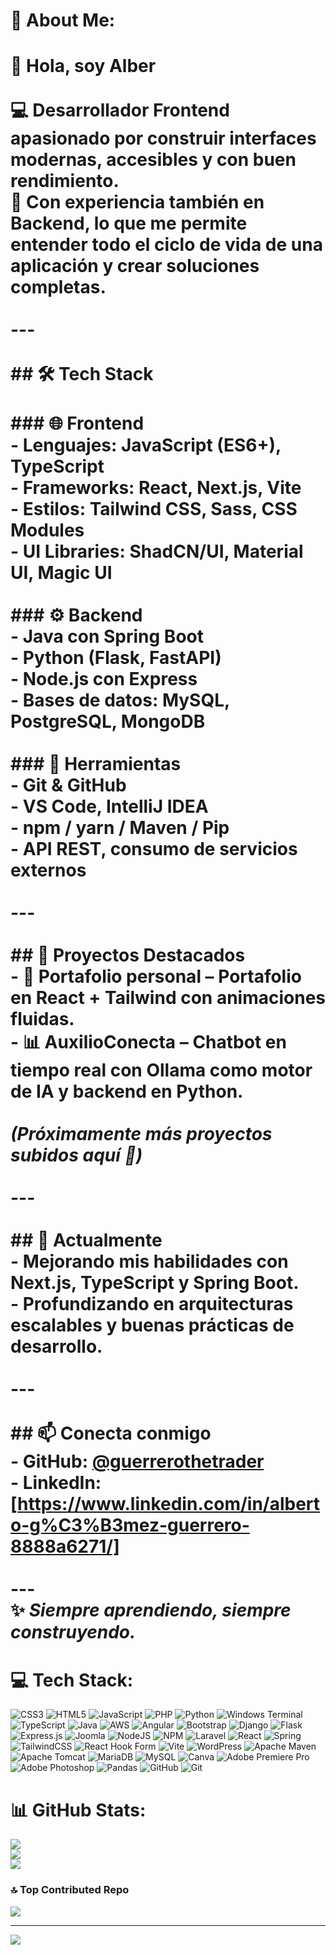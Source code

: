# 💫 About Me:
# 👋 Hola, soy Alber<br><br>💻 Desarrollador **Frontend** apasionado por construir interfaces modernas, accesibles y con buen rendimiento.  <br>🚀 Con experiencia también en **Backend**, lo que me permite entender todo el ciclo de vida de una aplicación y crear soluciones completas.  <br><br>---<br><br>## 🛠️ Tech Stack<br><br>### 🌐 Frontend<br>- **Lenguajes:** JavaScript (ES6+), TypeScript  <br>- **Frameworks:** React, Next.js, Vite  <br>- **Estilos:** Tailwind CSS, Sass, CSS Modules  <br>- **UI Libraries:** ShadCN/UI, Material UI, Magic UI  <br><br>### ⚙️ Backend<br>- **Java** con **Spring Boot**  <br>- **Python** (Flask, FastAPI)  <br>- **Node.js** con Express  <br>- **Bases de datos:** MySQL, PostgreSQL, MongoDB  <br><br>### 🧰 Herramientas<br>- Git & GitHub  <br>- VS Code, IntelliJ IDEA  <br>- npm / yarn / Maven / Pip  <br>- API REST, consumo de servicios externos  <br><br>---<br><br>## 📌 Proyectos Destacados<br>- 🎨 **Portafolio personal** – Portafolio en React + Tailwind con animaciones fluidas.  <br>- 📊 **AuxilioConecta** – Chatbot en tiempo real con Ollama como motor de IA y backend en Python.   <br><br>*(Próximamente más proyectos subidos aquí 👀)*<br><br>---<br><br>## 🌱 Actualmente<br>- Mejorando mis habilidades con **Next.js**, **TypeScript** y **Spring Boot**.  <br>- Profundizando en **arquitecturas escalables** y buenas prácticas de desarrollo.  <br><br>---<br><br>## 📫 Conecta conmigo<br>- **GitHub:** [@guerrerothetrader](https://github.com/guerrerothetrader)  <br>- **LinkedIn:** [https://www.linkedin.com/in/alberto-g%C3%B3mez-guerrero-8888a6271/]  <br><br>---<br>✨ *Siempre aprendiendo, siempre construyendo.*  <br>


# 💻 Tech Stack:
![CSS3](https://img.shields.io/badge/css3-%231572B6.svg?style=for-the-badge&logo=css3&logoColor=white) ![HTML5](https://img.shields.io/badge/html5-%23E34F26.svg?style=for-the-badge&logo=html5&logoColor=white) ![JavaScript](https://img.shields.io/badge/javascript-%23323330.svg?style=for-the-badge&logo=javascript&logoColor=%23F7DF1E) ![PHP](https://img.shields.io/badge/php-%23777BB4.svg?style=for-the-badge&logo=php&logoColor=white) ![Python](https://img.shields.io/badge/python-3670A0?style=for-the-badge&logo=python&logoColor=ffdd54) ![Windows Terminal](https://img.shields.io/badge/Windows%20Terminal-%234D4D4D.svg?style=for-the-badge&logo=windows-terminal&logoColor=white) ![TypeScript](https://img.shields.io/badge/typescript-%23007ACC.svg?style=for-the-badge&logo=typescript&logoColor=white) ![Java](https://img.shields.io/badge/java-%23ED8B00.svg?style=for-the-badge&logo=openjdk&logoColor=white) ![AWS](https://img.shields.io/badge/AWS-%23FF9900.svg?style=for-the-badge&logo=amazon-aws&logoColor=white) ![Angular](https://img.shields.io/badge/angular-%23DD0031.svg?style=for-the-badge&logo=angular&logoColor=white) ![Bootstrap](https://img.shields.io/badge/bootstrap-%238511FA.svg?style=for-the-badge&logo=bootstrap&logoColor=white) ![Django](https://img.shields.io/badge/django-%23092E20.svg?style=for-the-badge&logo=django&logoColor=white) ![Flask](https://img.shields.io/badge/flask-%23000.svg?style=for-the-badge&logo=flask&logoColor=white) ![Express.js](https://img.shields.io/badge/express.js-%23404d59.svg?style=for-the-badge&logo=express&logoColor=%2361DAFB) ![Joomla](https://img.shields.io/badge/joomla-%235091CD.svg?style=for-the-badge&logo=joomla&logoColor=white) ![NodeJS](https://img.shields.io/badge/node.js-6DA55F?style=for-the-badge&logo=node.js&logoColor=white) ![NPM](https://img.shields.io/badge/NPM-%23CB3837.svg?style=for-the-badge&logo=npm&logoColor=white) ![Laravel](https://img.shields.io/badge/laravel-%23FF2D20.svg?style=for-the-badge&logo=laravel&logoColor=white) ![React](https://img.shields.io/badge/react-%2320232a.svg?style=for-the-badge&logo=react&logoColor=%2361DAFB) ![Spring](https://img.shields.io/badge/spring-%236DB33F.svg?style=for-the-badge&logo=spring&logoColor=white) ![TailwindCSS](https://img.shields.io/badge/tailwindcss-%2338B2AC.svg?style=for-the-badge&logo=tailwind-css&logoColor=white) ![React Hook Form](https://img.shields.io/badge/React%20Hook%20Form-%23EC5990.svg?style=for-the-badge&logo=reacthookform&logoColor=white) ![Vite](https://img.shields.io/badge/vite-%23646CFF.svg?style=for-the-badge&logo=vite&logoColor=white) ![WordPress](https://img.shields.io/badge/WordPress-%23117AC9.svg?style=for-the-badge&logo=WordPress&logoColor=white) ![Apache Maven](https://img.shields.io/badge/Apache%20Maven-C71A36?style=for-the-badge&logo=Apache%20Maven&logoColor=white) ![Apache Tomcat](https://img.shields.io/badge/apache%20tomcat-%23F8DC75.svg?style=for-the-badge&logo=apache-tomcat&logoColor=black) ![MariaDB](https://img.shields.io/badge/MariaDB-003545?style=for-the-badge&logo=mariadb&logoColor=white) ![MySQL](https://img.shields.io/badge/mysql-4479A1.svg?style=for-the-badge&logo=mysql&logoColor=white) ![Canva](https://img.shields.io/badge/Canva-%2300C4CC.svg?style=for-the-badge&logo=Canva&logoColor=white) ![Adobe Premiere Pro](https://img.shields.io/badge/Adobe%20Premiere%20Pro-9999FF.svg?style=for-the-badge&logo=Adobe%20Premiere%20Pro&logoColor=white) ![Adobe Photoshop](https://img.shields.io/badge/adobe%20photoshop-%2331A8FF.svg?style=for-the-badge&logo=adobe%20photoshop&logoColor=white) ![Pandas](https://img.shields.io/badge/pandas-%23150458.svg?style=for-the-badge&logo=pandas&logoColor=white) ![GitHub](https://img.shields.io/badge/github-%23121011.svg?style=for-the-badge&logo=github&logoColor=white) ![Git](https://img.shields.io/badge/git-%23F05033.svg?style=for-the-badge&logo=git&logoColor=white)
# 📊 GitHub Stats:
![](https://github-readme-stats.vercel.app/api?username=guerrerothetrader&theme=dark&hide_border=false&include_all_commits=false&count_private=false)<br/>
![](https://nirzak-streak-stats.vercel.app/?user=guerrerothetrader&theme=dark&hide_border=false)<br/>
![](https://github-readme-stats.vercel.app/api/top-langs/?username=guerrerothetrader&theme=dark&hide_border=false&include_all_commits=false&count_private=false&layout=compact)

### 🔝 Top Contributed Repo
![](https://github-contributor-stats.vercel.app/api?username=guerrerothetrader&limit=5&theme=dark&combine_all_yearly_contributions=true)

---
[![](https://visitcount.itsvg.in/api?id=guerrerothetrader&icon=0&color=0)](https://visitcount.itsvg.in)


